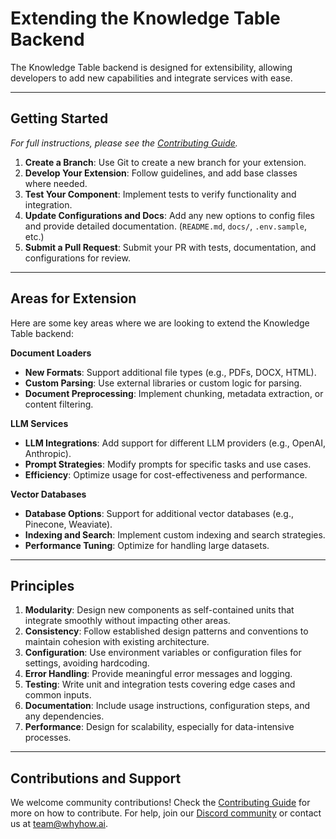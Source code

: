 # Extending the Knowledge Table Backend

The Knowledge Table backend is designed for extensibility, allowing developers to add new capabilities and integrate services with ease.

---

## Getting Started

_For full instructions, please see the [Contributing Guide](../CONTRIBUTING.md)._

1. **Create a Branch**: Use Git to create a new branch for your extension.
2. **Develop Your Extension**: Follow guidelines, and add base classes where needed.
3. **Test Your Component**: Implement tests to verify functionality and integration.
4. **Update Configurations and Docs**: Add any new options to config files and provide detailed documentation. (`README.md`, `docs/`, `.env.sample`, etc.)
5. **Submit a Pull Request**: Submit your PR with tests, documentation, and configurations for review.

---

## Areas for Extension

Here are some key areas where we are looking to extend the Knowledge Table backend:

**Document Loaders**

- **New Formats**: Support additional file types (e.g., PDFs, DOCX, HTML).
- **Custom Parsing**: Use external libraries or custom logic for parsing.
- **Document Preprocessing**: Implement chunking, metadata extraction, or content filtering.

**LLM Services**

- **LLM Integrations**: Add support for different LLM providers (e.g., OpenAI, Anthropic).
- **Prompt Strategies**: Modify prompts for specific tasks and use cases.
- **Efficiency**: Optimize usage for cost-effectiveness and performance.

**Vector Databases**

- **Database Options**: Support for additional vector databases (e.g., Pinecone, Weaviate).
- **Indexing and Search**: Implement custom indexing and search strategies.
- **Performance Tuning**: Optimize for handling large datasets.

---

## Principles

1. **Modularity**: Design new components as self-contained units that integrate smoothly without impacting other areas.
2. **Consistency**: Follow established design patterns and conventions to maintain cohesion with existing architecture.
3. **Configuration**: Use environment variables or configuration files for settings, avoiding hardcoding.
4. **Error Handling**: Provide meaningful error messages and logging.
5. **Testing**: Write unit and integration tests covering edge cases and common inputs.
6. **Documentation**: Include usage instructions, configuration steps, and any dependencies.
7. **Performance**: Design for scalability, especially for data-intensive processes.

---

## Contributions and Support

We welcome community contributions! Check the [Contributing Guide](../CONTRIBUTING.md) for more on how to contribute. For help, join our [Discord community](https://discord.gg/PAgGMxfhKd) or contact us at team@whyhow.ai.
